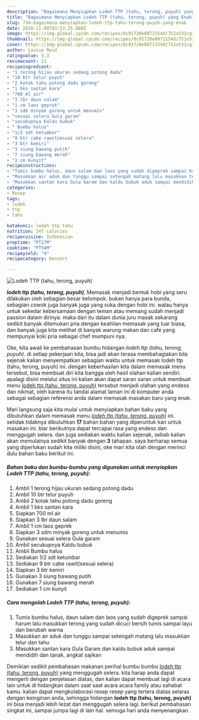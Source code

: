 ```yaml
---
description: "Bagaimana Menyiapkan Lodeh TTP (tahu, terong, puyuh) yang Enak"
title: "Bagaimana Menyiapkan Lodeh TTP (tahu, terong, puyuh) yang Enak"
slug: 734-bagaimana-menyiapkan-lodeh-ttp-tahu-terong-puyuh-yang-enak
date: 2020-11-08T03:53:25.088Z
image: https://img-global.cpcdn.com/recipes/0c91720e0871154d/751x532cq70/lodeh-ttp-tahu-terong-puyuh-foto-resep-utama.jpg
thumbnail: https://img-global.cpcdn.com/recipes/0c91720e0871154d/751x532cq70/lodeh-ttp-tahu-terong-puyuh-foto-resep-utama.jpg
cover: https://img-global.cpcdn.com/recipes/0c91720e0871154d/751x532cq70/lodeh-ttp-tahu-terong-puyuh-foto-resep-utama.jpg
author: Louise Reid
ratingvalue: 3.3
reviewcount: 11
recipeingredient:
- "1 terong hijau ukuran sedang potong dadu"
- "10 btr telur puyuh"
- "2 kotak tahu potong dadu goreng"
- "1 bks santan kara"
- "700 ml air"
- "3 lbr daun salam"
- "1 cm laos geprek"
- "3 sdm minyak goreng untuk menumis"
- "sesuai selera Gula garam"
- "secukupnya Kaldu bubuk"
- " Bumbu halus"
- "1/2 sdt ketumbar"
- "9 btr cabe rawitsesuai selera"
- "3 btr kemiri"
- "3 siung bawang putih"
- "7 siung bawang merah"
- "1 cm kunyit"
recipeinstructions:
- "Tumis bumbu halus, daun salam dan laos yang sudah digeprek sampai harum lalu masukkan terong yang sudah dicuci bersih tumis sampai layu dan berubah warna"
- "Masukkan air aduk dan tunggu sampai setengah matang lalu masukkan telur dan tahu"
- "Masukkan santan kara Gula Garam dan kaldu bubuk aduk sampai mendidih dan tanak, angkat sajikan"
categories:
- Resep
tags:
- lodeh
- ttp
- tahu

katakunci: lodeh ttp tahu 
nutrition: 247 calories
recipecuisine: Indonesian
preptime: "PT17M"
cooktime: "PT54M"
recipeyield: "4"
recipecategory: Dessert

---
```



![Lodeh TTP (tahu, terong, puyuh)](https://img-global.cpcdn.com/recipes/0c91720e0871154d/751x532cq70/lodeh-ttp-tahu-terong-puyuh-foto-resep-utama.jpg)

<b><i>lodeh ttp (tahu, terong, puyuh)</i></b>, Memasak menjadi bentuk hobi yang seru dilakukan oleh sebagian besar kelompok. bukan hanya para bunda, sebagian cowok juga banyak juga yang suka dengan hobi ini. walau hanya untuk sekedar kebersamaan dengan teman atau memang sudah menjadi passion dalam dirinya. maka dari itu dalam dunia juru masak sekarang sedikit banyak ditemukan pria dengan keahlian memasak yang luar biasa, dan banyak juga kita melihat di banyak warung makan dan cafe yang mempunyai koki pria sebagai chef mumpuni nya.



Oke, kita awali ke pembahasan bumbu hidangan <i>lodeh ttp (tahu, terong, puyuh)</i>. di setiap pekerjaan kita, bisa jadi akan terasa membahagiakan bila sejenak kalian menyempatkan sebagian waktu untuk memasak lodeh ttp (tahu, terong, puyuh) ini. dengan keberhasilan kita dalam memasak menu tersebut, bisa membuat diri kita bangga oleh hasil olahan kalian sendiri. apalagi disini melalui situs ini kalian akan dapat saran saran untuk membuat menu <u>lodeh ttp (tahu, terong, puyuh)</u> tersebut menjadi olahan yang endess dan nikmat, oleh karena itu tandai alamat laman ini di komputer anda sebagai sebagian referensi anda dalam memasak masakan baru yang enak.


Mari langsung saja kita mulai untuk menyiapkan bahan baku yang dibutuhkan dalam memasak menu <u><i>lodeh ttp (tahu, terong, puyuh)</i></u> ini. setidak tidaknya dibutuhkan <b>17</b> bahan bahan yang diperuntuk kan untuk masakan ini. biar berikutnya dapat tercapai rasa yang endess dan menggugah selera. dan juga sediakan waktu kalian sejenak, sebab kalian akan memulainya sedikit banyak dengan <b>3</b> tahapan. saya berharap semua yang diperlukan sudah kita miliki disini, oke mari kita olah dengan merinci dulu bahan baku berikut ini.

<!--inarticleads1-->

##### Bahan baku dan bumbu-bumbu yang digunakan untuk menyiapkan Lodeh TTP (tahu, terong, puyuh):

1. Ambil 1 terong hijau ukuran sedang potong dadu
1. Ambil 10 btr telur puyuh
1. Ambil 2 kotak tahu potong dadu goreng
1. Ambil 1 bks santan kara
1. Siapkan 700 ml air
1. Siapkan 3 lbr daun salam
1. Ambil 1 cm laos geprek
1. Siapkan 3 sdm minyak goreng untuk menumis
1. Gunakan sesuai selera Gula garam
1. Ambil secukupnya Kaldu bubuk
1. Ambil  Bumbu halus
1. Sediakan 1/2 sdt ketumbar
1. Sediakan 9 btr cabe rawit(sesuai selera)
1. Siapkan 3 btr kemiri
1. Gunakan 3 siung bawang putih
1. Gunakan 7 siung bawang merah
1. Sediakan 1 cm kunyit




<!--inarticleads2-->

##### Cara mengolah Lodeh TTP (tahu, terong, puyuh):

1. Tumis bumbu halus, daun salam dan laos yang sudah digeprek sampai harum lalu masukkan terong yang sudah dicuci bersih tumis sampai layu dan berubah warna
1. Masukkan air aduk dan tunggu sampai setengah matang lalu masukkan telur dan tahu
1. Masukkan santan kara Gula Garam dan kaldu bubuk aduk sampai mendidih dan tanak, angkat sajikan




Demikian sedikit pembahasan makanan perihal bumbu bumbu <u>lodeh ttp (tahu, terong, puyuh)</u> yang menggugah selera. kita harap anda dapat mengerti dengan penjelasan diatas, dan kalian dapat membuat lagi di acara lain untuk di hidangkan dalam saat saat acara acara family atau sahabat kamu. kalian dapat mengkolaborasi resep resep yang tertera diatas selaras dengan keinginan anda, sehingga hidangan <b>lodeh ttp (tahu, terong, puyuh)</b> ini bisa menjadi lebih lezat dan menggugah selera lagi. berikut pembahasan singkat ini, sampai jumpa lagi di lain hal. semoga hari anda menyenangkan.
